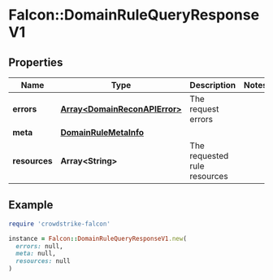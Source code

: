 # Falcon::DomainRuleQueryResponseV1

## Properties

| Name | Type | Description | Notes |
| ---- | ---- | ----------- | ----- |
| **errors** | [**Array&lt;DomainReconAPIError&gt;**](DomainReconAPIError.md) | The request errors |  |
| **meta** | [**DomainRuleMetaInfo**](DomainRuleMetaInfo.md) |  |  |
| **resources** | **Array&lt;String&gt;** | The requested rule resources |  |

## Example

```ruby
require 'crowdstrike-falcon'

instance = Falcon::DomainRuleQueryResponseV1.new(
  errors: null,
  meta: null,
  resources: null
)
```

